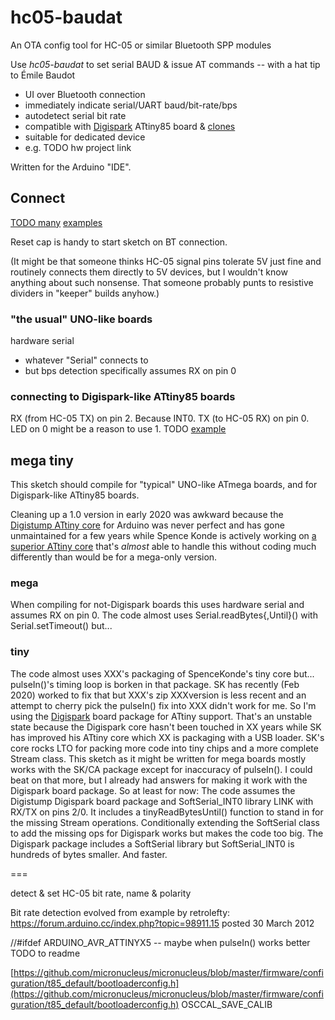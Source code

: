 # hc05-baudat

An OTA config tool for HC-05 or similar Bluetooth SPP modules

Use *hc05-baudat* to set serial BAUD & issue AT commands -- with a hat tip to Émile Baudot

  * UI over Bluetooth connection
  * immediately indicate serial/UART baud/bit-rate/bps
  * autodetect serial bit rate
  * compatible with [Digispark](http://digistump.com/products/1) ATtiny85 board & [clones](https://www.aliexpress.com/wholesale?SearchText=digispark)
  * suitable for dedicated device
  * e.g. TODO hw project link

Written for the Arduino "IDE".

## Connect

[TODO many]() [examples]()

Reset cap is handy to start sketch on BT connection.

(It might be that someone thinks HC-05 signal pins tolerate 5V just fine and routinely connects them directly to 5V devices, but I wouldn't know anything about such nonsense. That someone probably punts to resistive dividers in "keeper" builds anyhow.)


### "the usual" UNO-like boards
hardware serial
* whatever "Serial" connects to
* but bps detection specifically assumes RX on pin 0



### connecting to Digispark-like ATtiny85 boards

RX (from HC-05 TX) on pin 2. Because INT0.
TX (to HC-05 RX) on pin 0. LED on 0 might be a reason to use 1.
TODO [example]()




## mega tiny
This sketch should compile for "typical" UNO-like ATmega boards, and for Digispark-like ATtiny85 boards.

Cleaning up a 1.0 version in early 2020 was awkward because the [Digistump ATtiny core](https://github.com/digistump/DigistumpArduino) for Arduino was never perfect and has gone unmaintained for a few years while Spence Konde is actively working on [a superior ATtiny core](https://github.com/SpenceKonde/ATTinyCore) that's _almost_ able to handle this without coding much differently than would be for a mega-only version.

### mega
When compiling for not-Digispark boards this uses hardware serial and assumes RX on pin 0. The code almost uses Serial.readBytes{,Until}() with Serial.setTimeout() but...
### tiny
The code almost uses XXX's packaging of SpenceKonde's tiny core but... pulseIn()'s timing loop is borken in that package. SK has recently (Feb 2020) worked to fix that but XXX's zip XXXversion is less recent and an attempt to cherry pick the pulseIn() fix into XXX didn't work for me. So I'm using the [Digispark](http://digispark.fixme) board package for ATtiny support. That's an unstable state because the Digispark core hasn't been touched in XX years while SK has improved his ATtiny core which XX is packaging with a USB loader. SK's core rocks LTO for packing more code into tiny chips and a more complete Stream class. This sketch as it might be written for mega boards mostly works with the SK/CA package except for inaccuracy of pulseIn(). I could beat on that more, but I already had answers for making it work with the Digispark board package. So at least for now:
The code assumes the Digistump Digispark board package and SoftSerial_INT0 library LINK with RX/TX on pins 2/0. It includes a tinyReadBytesUntil() function to stand in for the missing Stream operations. Conditionally extending the SoftSerial class to add the missing ops for Digispark works but makes the code too big. The Digispark package includes a SoftSerial library but SoftSerial_INT0 is hundreds of bytes smaller. And faster. 


===

detect &amp; set HC-05 bit rate, name &amp; polarity

 Bit rate detection evolved from example by retrolefty:
  https://forum.arduino.cc/index.php?topic=98911.15 posted 30 March 2012

//#ifdef ARDUINO_AVR_ATTINYX5 -- maybe when pulseIn() works better TODO to readme


[https://github.com/micronucleus/micronucleus/blob/master/firmware/configuration/t85_default/bootloaderconfig.h](https://github.com/micronucleus/micronucleus/blob/master/firmware/configuration/t85_default/bootloaderconfig.h)
OSCCAL_SAVE_CALIB
<!--stackedit_data:
eyJoaXN0b3J5IjpbMTEyMzAxNzA2Myw1NzE0MzAyNzUsLTgxND
k0MzM3NCw5ODk2MTEzODAsLTExMjgxMzgwMzFdfQ==
-->